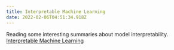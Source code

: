 ```yaml
---
title: Interpretable Machine Learning
date: 2022-02-06T04:51:34.918Z
---
```

Reading some interesting summaries about model interpretability.  [Interpretable Machine Learning](https://christophm.github.io/interpretable-ml-book/)

